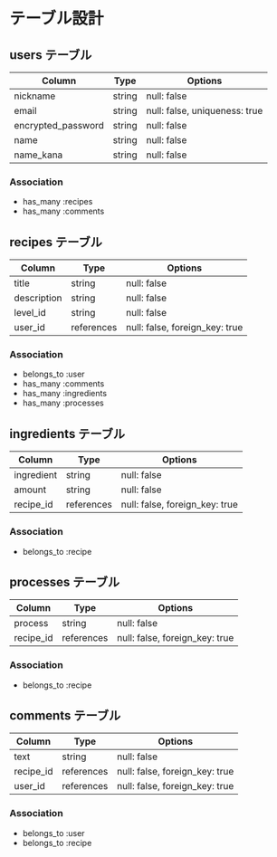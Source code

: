 # テーブル設計

## users テーブル

| Column             | Type    | Options                       |
| ------------------ | ------- | ----------------------------- |
| nickname           | string  | null: false                   |
| email              | string  | null: false, uniqueness: true |
| encrypted_password | string  | null: false                   |
| name               | string  | null: false                   |
| name_kana          | string  | null: false                   |

### Association

- has_many :recipes
- has_many :comments

## recipes テーブル

| Column      | Type       | Options                        |
| ----------- | ---------- | ------------------------------ |
| title       | string     | null: false                    |
| description | string     | null: false                    |
| level_id    | string     | null: false                    |
| user_id     | references | null: false, foreign_key: true |

### Association
- belongs_to :user
- has_many :comments
- has_many :ingredients
- has_many :processes

## ingredients テーブル

| Column     | Type       | Options                        |
| ---------- | ---------- | ------------------------------ |
| ingredient | string     | null: false                    |
| amount     | string     | null: false                    |
| recipe_id  | references | null: false, foreign_key: true |

### Association
- belongs_to :recipe

## processes テーブル

| Column    | Type       | Options                        |
| --------- | ---------- | ------------------------------ |
| process   | string     | null: false                    |
| recipe_id | references | null: false, foreign_key: true |

### Association
- belongs_to :recipe

## comments テーブル

| Column    | Type       | Options                        |
| --------- | ---------- | ------------------------------ |
| text      | string     | null: false                    |
| recipe_id | references | null: false, foreign_key: true |
| user_id   | references | null: false, foreign_key: true |

### Association
- belongs_to :user
- belongs_to :recipe